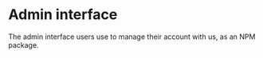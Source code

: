 # Admin interface

The admin interface users use to manage their account with us, as an NPM package.
